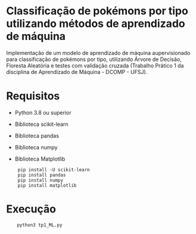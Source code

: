# Classificação de pokémons por tipo utilizando métodos de aprendizado de máquina
 Implementação de um modelo de aprendizado de máquina aupervisionado para classificação de pokémons por tipo, utilizando Árvore de Decisão, Floresta Aleatória e testes com validação cruzada (Trabalho Prático 1 da disciplina de Aprendizado de Máquina - DCOMP - UFSJ).
 
 # Requisitos
 
 - Python 3.8 ou superior
 - Biblioteca scikit-learn
 - Biblioteca pandas
 - Biblioteca numpy
 - Biblioteca Matplotlib
 
        pip install -U scikit-learn
        pip install pandas
        pip install numpy
        pip install matplotlib
        
 # Execução
 
        python3 tp1_ML.py
